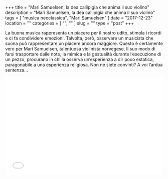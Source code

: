 +++
title = "Mari Samuelsen, la dea callipigia che anima il suo violino"
description = "Mari Samuelsen, la dea callipigia che anima il suo violino"
tags = [ "musica neoclassica", "Mari Samuelsen" ]
date = "2017-12-23"
location = ""
categories = [
  "",
  ""
]
slug = ""
type = "post"
+++

La buona musica rappresenta un piacere per il nostro udito, stimola i ricordi e ci fa condividere emozioni. Talvolta, però, osservare un musicista che suona può rappresentare un piacere ancora maggiore. Questo è certamente vero per Mari Samuelsen, talentuosa violinista norvegese. Il suo modo di farsi trasportare dalle note, la mimica e la gestualità durante l’esecuzione di un pezzo, procurano in chi la osserva un’esperienza a dir poco estatica, paragonabile a una esperienza religiosa. Non ne siete convinti? A voi l’ardua sentenza…

<div style="position: relative; padding-bottom: 56.25%; padding-top: 30px; height: 0; overflow: hidden;">
  <iframe src="//www.youtube.com/embed/PSCd3gwYFys?rel=0"
  style="position: absolute; top: 0; left: 0; width: 100%; height: 100%;" allowfullscreen frameborder="0" title="YouTube Video"></iframe>
</div>
